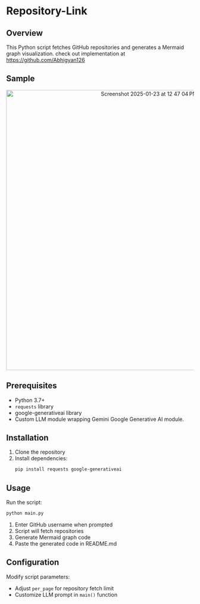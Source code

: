 # Repository-Link

## Overview

This Python script fetches GitHub repositories and generates a Mermaid graph visualization. 
check out implementation at https://github.com/Abhigyan126
## Sample 
<p align="center"> <img width="752" alt="Screenshot 2025-01-23 at 12 47 04 PM" src="https://github.com/user-attachments/assets/298674fd-6e7c-415e-9bc8-f6dac15429a3" /> </p>

## Prerequisites

- Python 3.7+
- `requests` library
- google-generativeai library
- Custom LLM module wrapping Gemini Google Generative AI module.

## Installation

1. Clone the repository
2. Install dependencies:
   ```bash
   pip install requests google-generativeai
   ```

## Usage

Run the script:
```bash
python main.py
```

1. Enter GitHub username when prompted
2. Script will fetch repositories
3. Generate Mermaid graph code
4. Paste the generated code in README.md

## Configuration

Modify script parameters:
- Adjust `per_page` for repository fetch limit
- Customize LLM prompt in `main()` function
